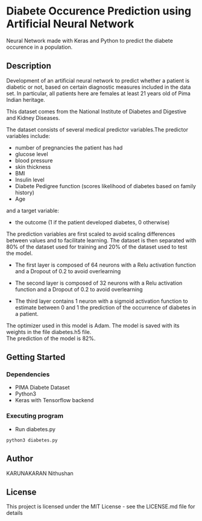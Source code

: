 #  Diabete Occurence Prediction using Artificial Neural Network 

Neural Network made with Keras and Python to predict the diabete occurence in a population.



## Description


Development of an artificial neural network to predict whether a patient is diabetic or not, based on certain diagnostic measures included in the data set.  In particular, all patients here are females at least 21 years old of Pima Indian heritage.  

This dataset comes from the National Institute of Diabetes and Digestive and Kidney Diseases.

The dataset consists of several medical predictor variables.The predictor variables include:
* number of pregnancies the patient has had
* glucose level
* blood pressure
* skin thickness
* BMI
* Insulin level
* Diabete Pedigree function (scores likelihood of diabetes based on family history)
* Age

and a target variable:
* the outcome (1 if the patient developed diabetes, 0 otherwise)  


The prediction variables are first scaled to avoid scaling differences between values and to facilitate learning.
The dataset is then separated with 80% of the dataset used for training and 20% of the dataset used to test the model.  


* The first layer is composed of 64 neurons with a Relu activation function and a Dropout of 0.2 to avoid overlearning  


* The second layer is composed of 32 neurons with a Relu activation function and a Dropout of 0.2 to avoid overlearning  

* The third layer contains 1 neuron with a sigmoid activation function to estimate between 0 and 1 the prediction of the occurrence of diabetes in a patient. 


The optimizer used in this model is Adam.
The model is saved with its weights in the file diabetes.h5 file.  
The prediction of the model is 82%.

## Getting Started

### Dependencies

* PIMA Diabete Dataset
* Python3
* Keras with Tensorflow backend


### Executing program

* Run diabetes.py
```
python3 diabetes.py
```


## Author

KARUNAKARAN Nithushan

## License

This project is licensed under the MIT License - see the LICENSE.md file for details

